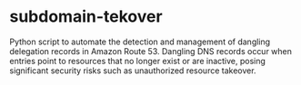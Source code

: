 # subdomain-tekover
Python script to automate the detection and management of dangling delegation records in Amazon Route 53. Dangling DNS records occur when entries point to resources that no longer exist or are inactive, posing significant security risks such as unauthorized resource takeover.
